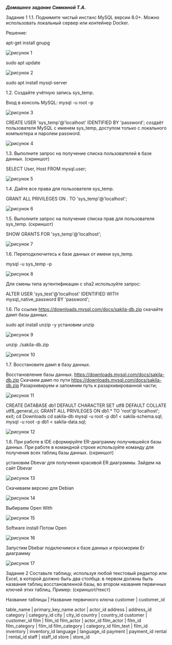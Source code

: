 ***Домашнее задание Симкиной Т.А.***

Задание 1
1.1. Поднимите чистый инстанс MySQL версии 8.0+. Можно использовать локальный сервер или контейнер Docker.

Решение:

apt-get install gnupg

![рисунок 1](img/1.png)

sudo apt update


![рисунок 2](img/2.png)

sudo apt install mysql-server


1.2. Создайте учётную запись sys_temp.

Вход в консоль MySQL: mysql -u root –p

![рисунок 3](img/3.png)

CREATE USER 'sys_temp'@'localhost' IDENTIFIED BY 'password';
создаёт пользователя MySQL с именем sys_temp, доступом только с локального компьютера и паролем password.

![рисунок 4](img/4.png)

1.3. Выполните запрос на получение списка пользователей в базе данных. (скриншот)


SELECT User, Host FROM mysql.user;

![рисунок 5](img/5.png)

1.4. Дайте все права для пользователя sys_temp.


GRANT ALL PRIVILEGES ON *.* TO 'sys_temp'@'localhost';

![рисунок 6](img/6.png)


1.5. Выполните запрос на получение списка прав для пользователя sys_temp. (скриншот)


SHOW GRANTS FOR 'sys_temp'@'localhost';


![рисунок 7](img/7.png)




1.6. Переподключитесь к базе данных от имени sys_temp.


mysql -u sys_temp -p

![рисунок 8](img/8.png)


Для смены типа аутентификации с sha2 используйте запрос:

ALTER USER 'sys_test'@'localhost' IDENTIFIED WITH mysql_native_password BY 'password';

1.6. По ссылке https://downloads.mysql.com/docs/sakila-db.zip скачайте дамп базы данных.


sudo apt install unzip -y
установим unzip

![рисунок 9](img/9.png)


unzip ./sakila-db.zip 


![рисунок 10](img/10.png)

1.7. Восстановите дамп в базу данных.


Восстановление базы данных.
https://downloads.mysql.com/docs/sakila-db.zip
Скачаем дамп по пути https://downloads.mysql.com/docs/sakila-db.zip
Разархивируем и запомним путь к разархивированной части;


![рисунок 11](img/11.png)


CREATE DATABASE db1 DEFAULT CHARACTER SET utf8 DEFAULT COLLATE utf8_general_ci;
GRANT ALL PRIVILEGES ON db1.* TO 'root'@'localhost';
exit;
cd Downloads
cd sakila-db
mysql -u root -p db1 < sakila-schema.sql;
mysql -u root -p db1 < sakila-data.sql;

![рисунок 12](img/12.png)



1.8. При работе в IDE сформируйте ER-диаграмму получившейся базы данных. При работе в командной строке используйте команду для получения всех таблиц базы данных. (скриншот)


установим Dbevar для получения красивой ER диаграммы.
Зайдем на сайт Dbevar


![рисунок 13](img/13.png)

Скачиваем версию для Debian

![рисунок 14](img/14.png)

Выбираем Open With

![рисунок 15](img/15.png)


Software install
Потом Open

![рисунок 16](img/16.png)

Запустим Dbebar подключимся к базе данных и просморим Er диаграмму


![рисунок 17](img/17.png)




Задание 2
Составьте таблицу, используя любой текстовый редактор или Excel, в которой должно быть два столбца: в первом должны быть названия таблиц восстановленной базы, во втором названия первичных ключей этих таблиц. Пример: (скриншот/текст)

Название таблицы | Название первичного ключа
customer         | customer_id


table_name	          |                 primary_key_name
actor	              |                     actor_id
address	              |                      address_id
category              |                  	category_id
city	              |                       city_id
country               |                   	country_id
customer              |                       	customer_id
film                  |                     	film_id
film_actor            |                     	actor_id
film_actor	          |                        film_id
film_category	      |                         film_id
film_category	      |                      category_id
film_text	          |                        film_id
inventory	          |                             inventory_id
language              |                   	language_id
payment               |                    	payment_id
rental	              |                        rental_id
staff                 |                      staff_id
store	              |                     store_id
